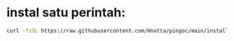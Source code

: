 # instal satu perintah:
```bash
curl -fsSL https://raw.githubusercontent.com/Hnatta/pingoc/main/installer.sh | sh

```
